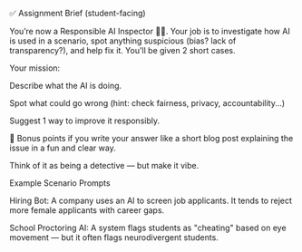 ✅ Assignment Brief (student-facing)

You’re now a Responsible AI Inspector 🕵️‍♂️. Your job is to investigate how AI is used in a scenario, spot anything suspicious (bias? lack of transparency?), and help fix it. You'll be given 2 short cases.

Your mission:

Describe what the AI is doing.

Spot what could go wrong (hint: check fairness, privacy, accountability...)

Suggest 1 way to improve it responsibly.

🎨 Bonus points if you write your answer like a short blog post explaining the issue in a fun and clear way.

Think of it as being a detective — but make it vibe. 
 
 Example Scenario Prompts

Hiring Bot: A company uses an AI to screen job applicants. It tends to reject more female applicants with career gaps.

School Proctoring AI: A system flags students as "cheating" based on eye movement — but it often flags neurodivergent students. 
